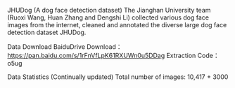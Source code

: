 JHUDog (A dog face detection dataset)
   The Jianghan University team (Ruoxi Wang, Huan Zhang and Dengshi Li) collected various dog face images from the internet, cleaned and annotated the diverse large dog face detection dataset JHUDog. 

Data Download
   BaiduDrive Download：https://pan.baidu.com/s/1rFnVfLpK61RXUWn0u5DDag Extraction Code：o5ug

Data Statistics (Continually updated)
   Total number of images: 10,417 + 3000
